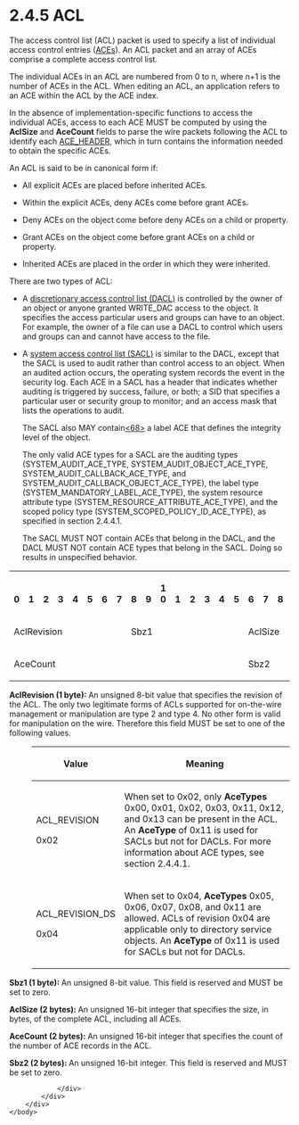 <html dir="LTR" xmlns:mshelp="http://msdn.microsoft.com/mshelp" xmlns:ddue="http://ddue.schemas.microsoft.com/authoring/2003/5" xmlns:xlink="http://www.w3.org/1999/xlink" xmlns:tool="http://www.microsoft.com/tooltip">
    <head>
        <meta http-equiv="Content-Type" content="text/html; CHARSET=utf-8"></meta>
        <meta name="save" content="history"></meta>
        <title>2.4.5 ACL</title>
        <xml>
            <mshelp:toctitle title="2.4.5 ACL"></mshelp:toctitle>
            <mshelp:rltitle title="[MS-DTYP]: ACL"></mshelp:rltitle>
            <mshelp:keyword index="A" term="20233ed8-a6c6-4097-aafa-dd545ed24428"></mshelp:keyword>
            <mshelp:attr name="DCSext.ContentType" value="open specification"></mshelp:attr>
            <mshelp:attr name="AssetID" value="20233ed8-a6c6-4097-aafa-dd545ed24428"></mshelp:attr>
            <mshelp:attr name="TopicType" value="kbRef"></mshelp:attr>
            <mshelp:attr name="DCSext.Title" value="[MS-DTYP]: ACL" />
        </xml>
    </head>
    <body>
        <div id="header">
            <h1 class="heading">2.4.5 ACL</h1>
        </div>
        <div id="mainSection">
            <div id="mainBody">
                <div id="allHistory" class="saveHistory"></div>
                <div id="sectionSection0" class="section" name="collapseableSection">
                    

<p>The access control list (ACL) packet is used to specify a
list of individual access control entries (<a href="d06e5a81-176e-46c6-9cf7-9137aad4455e.md">ACEs</a>). An ACL packet and
an array of ACEs comprise a complete access control list.</p>

<p>The individual ACEs in an ACL are numbered from 0 to n,
where n+1 is the number of ACEs in the ACL. When editing an ACL, an application
refers to an ACE within the ACL by the ACE index.</p>

<p>In the absence of implementation-specific functions to
access the individual ACEs, access to each ACE MUST be computed by using the <b>AclSize</b>
and <b>AceCount</b> fields to parse the wire packets following the ACL to
identify each <a href="628ebb1d-c509-4ea0-a10f-77ef97ca4586.md">ACE_HEADER</a>,
which in turn contains the information needed to obtain the specific ACEs.</p>

<p>An ACL is said to be in canonical form if:</p>

<ul><li><p><span><span> 
</span></span>All explicit ACEs are placed before inherited ACEs.</p>

</li><li><p><span><span> 
</span></span>Within the explicit ACEs, deny ACEs come before grant ACEs.</p>

</li><li><p><span><span> 
</span></span>Deny ACEs on the object come before deny ACEs on a child or
property.</p>

</li><li><p><span><span> 
</span></span>Grant ACEs on the object come before grant ACEs on a child or
property.</p>

</li><li><p><span><span> 
</span></span>Inherited ACEs are placed in the order in which they were
inherited.</p>

</li></ul><p>There are two types of ACL:</p>

<ul><li><p><span><span> 
</span></span>A <a href="a66edeb1-52a0-4d64-a93b-2f5c833d7d92.md#gt_d727f612-7a45-48e4-9d87-71735d62b321">discretionary
access control list (DACL)</a> is controlled by the owner of an object or
anyone granted WRITE_DAC access to the object. It specifies the access
particular users and groups can have to an object. For example, the owner of a
file can use a DACL to control which users and groups can and cannot have
access to the file.</p>

</li><li><p><span><span> 
</span></span>A <a href="a66edeb1-52a0-4d64-a93b-2f5c833d7d92.md#gt_c189801e-3752-4715-88f4-17804dad5782">system
access control list (SACL)</a> is similar to the DACL, except that the SACL is
used to audit rather than control access to an object. When an audited action
occurs, the operating system records the event in the security log. Each ACE in
a SACL has a header that indicates whether auditing is triggered by success,
failure, or both; a SID that specifies a particular user or security group to
monitor; and an access mask that lists the operations to audit.</p>

<p>The SACL also MAY contain<a id="Appendix_A_Target_68"></a><a href="11e1608c-6169-4fbc-9c33-373fc9b224f4.md#Appendix_A_68" aria-label="Product behavior note 68">&lt;68&gt;</a> a label ACE that defines the
integrity level of the object.</p>

<p>The only valid ACE types
for a SACL are the auditing types (SYSTEM_AUDIT_ACE_TYPE,
SYSTEM_AUDIT_OBJECT_ACE_TYPE, SYSTEM_AUDIT_CALLBACK_ACE_TYPE, and
SYSTEM_AUDIT_CALLBACK_OBJECT_ACE_TYPE), the label type
(SYSTEM_MANDATORY_LABEL_ACE_TYPE), the system resource attribute type
(SYSTEM_RESOURCE_ATTRIBUTE_ACE_TYPE), and the scoped policy type
(SYSTEM_SCOPED_POLICY_ID_ACE_TYPE), as specified in section 2.4.4.1.</p>

<p>The SACL MUST NOT contain
ACEs that belong in the DACL, and the DACL MUST NOT contain ACE types that
belong in the SACL. Doing so results in unspecified behavior.</p>

</li></ul><table>
 <tr>
  <th><p><br>0</p></th>
  <th><p><br>1</p></th>
  <th><p><br>2</p></th>
  <th><p><br>3</p></th>
  <th><p><br>4</p></th>
  <th><p><br>5</p></th>
  <th><p><br>6</p></th>
  <th><p><br>7</p></th>
  <th><p><br>8</p></th>
  <th><p><br>9</p></th>
  <th><p>1<br>0</p></th>
  <th><p><br>1</p></th>
  <th><p><br>2</p></th>
  <th><p><br>3</p></th>
  <th><p><br>4</p></th>
  <th><p><br>5</p></th>
  <th><p><br>6</p></th>
  <th><p><br>7</p></th>
  <th><p><br>8</p></th>
  <th><p><br>9</p></th>
  <th><p>2<br>0</p></th>
  <th><p><br>1</p></th>
  <th><p><br>2</p></th>
  <th><p><br>3</p></th>
  <th><p><br>4</p></th>
  <th><p><br>5</p></th>
  <th><p><br>6</p></th>
  <th><p><br>7</p></th>
  <th><p><br>8</p></th>
  <th><p><br>9</p></th>
  <th><p>3<br>0</p></th>
  <th><p><br>1</p></th>
 </tr>
 <tr>
  <td colspan="8">
  <p>AclRevision</p>
  </td>
  <td colspan="8">
  <p>Sbz1</p>
  </td>
  <td colspan="16">
  <p>AclSize</p>
  </td>
 </tr>
 <tr>
  <td colspan="16">
  <p>AceCount</p>
  </td>
  <td colspan="16">
  <p>Sbz2</p>
  </td>
 </tr>
</table>

<p><b>AclRevision (1 byte): </b>An unsigned 8-bit value
that specifies the revision of the ACL. The only two legitimate forms of ACLs
supported for on-the-wire management or manipulation are type 2 and type 4. No
other form is valid for manipulation on the wire. Therefore this field MUST be
set to one of the following values.</p>

<dl>
<dd>
<table>
 <thead>
  <tr>
   <th>
   <p>Value</p>
   </th>
   <th>
   <p>Meaning</p>
   </th>
  </tr>
 </thead>
 <tr>
  <td>
  <p>ACL_REVISION</p>
  <p>0x02</p>
  </td>
  <td>
  <p>When set to 0x02, only <b>AceTypes</b> 0x00, 0x01,
  0x02, 0x03, 0x11, 0x12, and 0x13 can be present in the ACL. An <b>AceType</b>
  of 0x11 is used for SACLs but not for DACLs. For more information about ACE
  types, see section 2.4.4.1.</p>
  </td>
 </tr>
 <tr>
  <td>
  <p>ACL_REVISION_DS</p>
  <p>0x04</p>
  </td>
  <td>
  <p>When set to 0x04, <b>AceTypes</b> 0x05, 0x06, 0x07,
  0x08, and 0x11 are allowed. ACLs of revision 0x04 are applicable only to
  directory service objects. An <b>AceType</b> of 0x11 is used for SACLs but
  not for DACLs.</p>
  </td>
 </tr>
</table>
</dd></dl>

<p><b>Sbz1 (1 byte): </b>An unsigned 8-bit value. This
field is reserved and MUST be set to zero.</p>

<p><b>AclSize (2 bytes): </b>An unsigned 16-bit integer
that specifies the size, in bytes, of the complete ACL, including all ACEs.</p>

<p><b>AceCount (2 bytes): </b>An unsigned 16-bit integer
that specifies the count of the number of ACE records in the ACL.</p>

<p><b>Sbz2 (2 bytes): </b>An unsigned 16-bit integer.
This field is reserved and MUST be set to zero.</p>


                </div>
            </div>
        </div>
    </body>
</html>